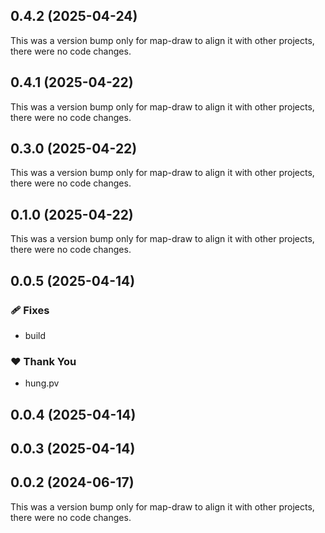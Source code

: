 ## 0.4.2 (2025-04-24)

This was a version bump only for map-draw to align it with other projects, there were no code changes.

## 0.4.1 (2025-04-22)

This was a version bump only for map-draw to align it with other projects, there were no code changes.

## 0.3.0 (2025-04-22)

This was a version bump only for map-draw to align it with other projects, there were no code changes.

## 0.1.0 (2025-04-22)

This was a version bump only for map-draw to align it with other projects, there were no code changes.

## 0.0.5 (2025-04-14)

### 🩹 Fixes

- build

### ❤️ Thank You

- hung.pv

## 0.0.4 (2025-04-14)

## 0.0.3 (2025-04-14)

## 0.0.2 (2024-06-17)

This was a version bump only for map-draw to align it with other projects, there were no code changes.
